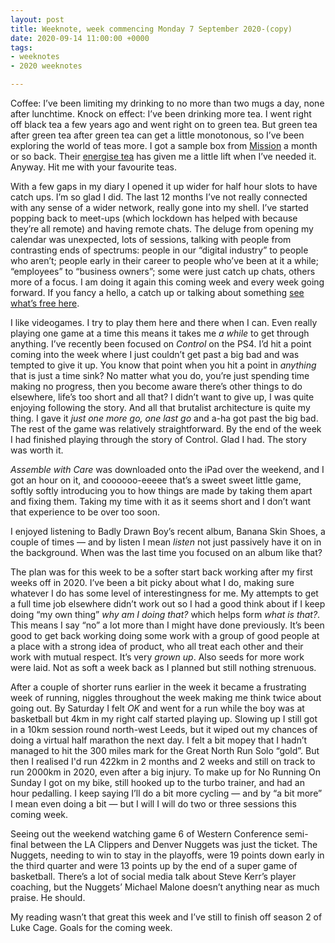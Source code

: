 ```yaml
---
layout: post
title: Weeknote, week commencing Monday 7 September 2020-(copy)
date: 2020-09-14 11:00:00 +0000
tags:
- weeknotes
- 2020 weeknotes

---
```

Coffee: I’ve been limiting my drinking to no more than two mugs a day, none after lunchtime. Knock on effect: I’ve been drinking more tea. I went right off black tea a few years ago and went right on to green tea. But green tea after green tea after green tea can get a little monotonous, so I’ve been exploring the world of teas more. I got a sample box from [Mission](https://missionuk.com) a month or so back. Their [energise tea](https://missionuk.com/products/energise-pyramids) has given me a little lift when I’ve needed it. Anyway. Hit me with your favourite teas.

With a few gaps in my diary I opened it up wider for half hour slots to have catch ups. I’m so glad I did. The last 12 months I’ve not really connected with any sense of a wider network, really gone into my shell. I’ve started popping back to meet-ups (which lockdown has helped with because they’re all remote) and having remote chats. The deluge from opening my calendar was unexpected, lots of sessions, talking with people from contrasting ends of spectrums: people in our “digital industry” to people who aren’t; people early in their career to people who’ve been at it a while; “employees” to “business owners”; some were just catch up chats, others more of a focus. I am doing it again this coming week and every week going forward. If you fancy a hello, a catch up or talking about something [see what’s free here](https://calendly.com/officeofwilson/catch-up).

I like videogames. I try to play them here and there when I can. Even really playing one game at a time this means it takes me _a while_ to get through anything. I’ve recently been focused on _Control_ on the PS4. I’d hit a point coming into the week where I just couldn’t get past a big bad and was tempted to give it up. You know that point when you hit a point in _anything_ that is just a time sink? No matter what you do, you’re just spending time making no progress, then you become aware there’s other things to do elsewhere, life’s too short and all that? I didn’t want to give up, I was quite enjoying following the story. And all that brutalist architecture is quite my thing. I gave it _just one more go, one last go_ and a-ha got past the big bad. The rest of the game was relatively straightforward. By the end of the week I had finished playing through the story of Control. Glad I had. The story was worth it.

_Assemble with Care_ was downloaded onto the iPad over the weekend, and I got an hour on it, and coooooo-eeeee that’s a sweet sweet little game, softly softly introducing you to how things are made by taking them apart and fixing them. Taking my time with it as it seems short and I don’t want that experience to be over too soon.

I enjoyed listening to Badly Drawn Boy’s recent album, Banana Skin Shoes, a couple of times — and by listen I mean _listen_ not just passively have it on in the background. When was the last time you focused on an album like that?

The plan was for this week to be a softer start back working after my first weeks off in 2020. I’ve been a bit picky about what I do, making sure whatever I do has some level of interestingness for me. My attempts to get a full time job elsewhere didn’t work out so I had a good think about if I keep doing “my own thing” _why am I doing that?_ which helps form _what is that?_. This means I say “no” a lot more than I might have done previously. It’s been good to get back working doing some work with a group of good people at a place with a strong idea of product, who all treat each other and their work with mutual respect. It’s very _grown up_. Also seeds for more work were laid. Not as soft a week back as I planned but still nothing strenuous.

After a couple of shorter runs earlier in the week it became a frustrating week of running, niggles throughout the week making me think twice about going out. By Saturday I felt _OK_ and went for a run while the boy was at basketball but 4km in my right calf started playing up. Slowing up I still got in a 10km session round north-west Leeds, but it wiped out my chances of doing a virtual half marathon the next day. I felt a bit mopey that I hadn’t managed to hit the 300 miles mark for the Great North Run Solo “gold”. But then I realised I'd run 422km in 2 months and 2 weeks and still on track to run 2000km in 2020, even after a big injury. To make up for No Running On Sunday I got on my bike, still hooked up to the turbo trainer, and had an hour pedalling. I keep saying I’ll do a bit more cycling — and by “a bit more” I mean even doing a bit — but I will I will do two or three sessions this coming week.

Seeing out the weekend watching game 6 of Western Conference semi-final between the LA Clippers and Denver Nuggets was just the ticket. The Nuggets, needing to win to stay in the playoffs, were 19 points down early in the third quarter and were 13 points up by the end of a super game of basketball. There’s a lot of social media talk about Steve Kerr’s player coaching, but the Nuggets’ Michael Malone doesn’t anything near as much praise. He should.

My reading wasn’t that great this week and I’ve still to finish off season 2 of Luke Cage. Goals for the coming week.